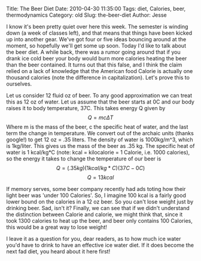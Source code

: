 Title: The Beer Diet
Date: 2010-04-30 11:35:00
Tags: diet, Calories, beer, thermodynamics
Category: old
Slug: the-beer-diet
Author: Jesse

I know it's been pretty quiet over here this week.  The semester is winding down (a week of classes left), and that means that things have been kicked up into another gear.  We've got four or five ideas bouncing around at the moment, so hopefully we'll get some up soon.  Today I'd like to talk about the beer diet.  A while back, there was a rumor going around that if you drank ice cold beer your body would burn more calories heating the beer than the beer contained.  It turns out that this false, and I think the claim relied on a lack of knowledge that the American food Calorie is actually one thousand calories (note the difference in capitalization).  Let's prove this to ourselves.

<a name='more'></a>Let us consider 12 fluid oz of beer.  To any good approximation we can treat this as 12 oz of water.  Let us assume that the beer starts at 0C and our body raises it to body temperature, 37C.  This takes energy Q given by
$$Q=mc\Delta T$$
Where m is the mass of the beer, c the specific heat of water, and the last term the change in temperature.  We convert out of the archaic units (thanks google!) to get 12 oz = .35 liters.  The density of water is 1000kg/m^3, which is 1kg/liter.  This gives us the mass of the beer as .35 kg.  The specific heat of water is 1 kcal/kg*C (note: kcal = kilocalorie = 1 Calorie, i.e. 1000 calories), so the energy it takes to change the temperature of our beer is
$$Q=(.35kg)(1kcal/kg*C)(37C-0C)$$
$$Q=13kcal$$

If memory serves, some beer company recently had ads toting how their light beer was 'under 100 Calories'.  So, I imagine 100 kcal is a fairly good lower bound on the calories in a 12 oz beer.  So you can't lose weight just by drinking beer.  Sad, isn't it?  Finally, we can see that if we didn't understand the distinction between Calorie and calorie, we might think that, since it took 1300 calories to heat up the beer, and beer only contains 100 Calories, this would be a great way to lose weight!

I leave it as a question for you, dear readers, as to how much ice water you'd have to drink to have an effective ice water diet.  If it does become the next fad diet, you heard about it here first!
